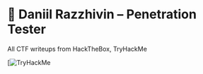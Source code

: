 # 🚀 Daniil Razzhivin – Penetration Tester
All CTF writeups from HackTheBox, TryHackMe

[![TryHackMe](https://tryhackme.com/p/z3r0day)
